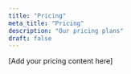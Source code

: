 ```yaml
---
title: "Pricing"
meta_title: "Pricing"
description: "Our pricing plans"
draft: false
---
```


[Add your pricing content here] 